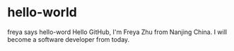# hello-world
freya says hello-word
Hello GitHub, I'm Freya Zhu from Nanjing China.
I will become a software developer from today.
